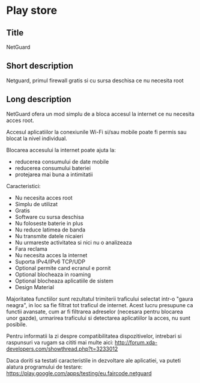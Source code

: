 Play store
==========

Title
-----
NetGuard


Short description
-----------------
Netguard, primul firewall gratis si cu sursa deschisa ce nu necesita root 


Long description
----------------
NetGuard ofera un mod simplu de a bloca accesul la internet ce nu necesita acces root.

Accesul aplicatiilor la conexiunile Wi-Fi si/sau mobile poate fi permis sau blocat la nivel individual.

Blocarea accesului la internet poate ajuta la:

- reducerea consumului de date mobile
- reducerea consumului bateriei
- protejarea mai buna a intimitatii

Caracteristici:

- Nu necesita acces root
- Simplu de utilizat
- Gratis
- Software cu sursa deschisa
- Nu foloseste baterie in plus
- Nu reduce latimea de banda
- Nu transmite datele nicaieri
- Nu urmareste activitatea si nici nu o analizeaza
- Fara reclama
- Nu necesita acces la internet
- Suporta IPv4/IPv6 TCP/UDP
- Optional permite cand ecranul e pornit
- Optional blocheaza in roaming
- Optional blocheaza aplicatiile de sistem
- Design Material

Majoritatea functiilor sunt rezultatul trimiterii traficului selectat intr-o "gaura neagra", in loc sa fie filtrat tot traficul de internet.
Acest lucru presupune ca functii avansate, cum ar fi filtrarea adreselor (necesara pentru blocarea unor gazde), urmarirea traficului si detectarea aplicatiilor la acces, nu sunt posibile.

Pentru informatii la zi despre compatibilitatea dispozitivelor, intrebari si raspunsuri va rugam sa cititi mai multe aici: http://forum.xda-developers.com/showthread.php?t=3233012

Daca doriti sa testati caracteristile in dezvoltare ale aplicatiei, va puteti alatura programului de testare: https://play.google.com/apps/testing/eu.faircode.netguard
